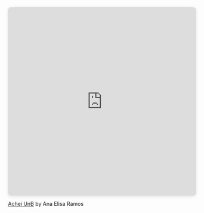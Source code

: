 <div style="position: relative; width: 100%; height: 0; padding-top: 100.0000%;
 padding-bottom: 0; box-shadow: 0 2px 8px 0 rgba(63,69,81,0.16); margin-top: 1.6em; margin-bottom: 0.9em; overflow: hidden;
 border-radius: 8px; will-change: transform;">
  <iframe loading="lazy" style="position: absolute; width: 100%; height: 100%; top: 0; left: 0; border: none; padding: 0;margin: 0;"
    src="https://www.canva.com/design/DAGV06ZPg3I/bDqH_OTxMPyNI2v_h5EVWw/view?embed" allowfullscreen="allowfullscreen" allow="fullscreen">
  </iframe>
</div>
<a href="https:&#x2F;&#x2F;www.canva.com&#x2F;design&#x2F;DAGV06ZPg3I&#x2F;bDqH_OTxMPyNI2v_h5EVWw&#x2F;view?utm_content=DAGV06ZPg3I&amp;utm_campaign=designshare&amp;utm_medium=embeds&amp;utm_source=link" target="_blank" rel="noopener">Achei UnB</a> by Ana Elisa Ramos